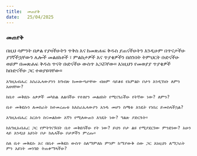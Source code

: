 ```yaml
---
title:  መጠየቅ
date:   25/04/2025
---
```


### መጠየቅ

በዚህ ሳምንት በቃል የያዛችሁትን ጥቅስ እና ከመጽሐፍ ቅዱስ ያጠናችሁትን እንዲሁም በጥናታችሁ ያገኛችኋቸውን ሌሎች መልዕክቶች ፣ ምልከታዎች እና ጥያቄዎችን በሰንበት ትምህርት ቡድናችሁ ወይም በመጽሐፍ ቅዱስ ጥናት ቡድናችሁ ውስጥ አጋሯቸው። እነዚህን የመወያያ ጥያቄዎች ከቡድናችሁ ጋር ተወያዩባቸው።

`እግዚአብሔር እስራኤላውያንን ከግብጽ ከመውጣታቸው ብዙም ሳይቆዩ የአምልኮ ቦታን እንዲገነቡ ለምን አዘዛቸው?`

`ከቤተ መቅደሱ ዕቃዎች መካከል ለልባችሁ የተለየን መልዕክት የሚናገራችሁ የትኛው ነው? ለምን?`

`ቤተ መቅደሱን ለመስራት ከተመረጡቱ ከእስራኤላውያን አንዱ መሆን ስሜቱ እንዴት የነበረ ይመስላችኋል?`

`እግዚአብሔር እርሱን ስናመልከው እኛን የሚለውጠን እንዴት ነው? ግልጽ ያድርጉት።`

`ከእግዚአብሔር ጋር የምትገናኙበት ቤተ መቅደሳችሁ የት ነው? ይህን ቦታ ልዩ የሚያደርገው ምንድነው? አሁን ላይ እንዲህ አይነት ቦታ ከሌላችሁ ቦታዎችን ምረጡ።`

`ስለ ቤተ መቅደሱ እና በቤተ መቅደስ ውስጥ ስለማምለክ ምንም ከማያውቅ ሰው ጋር እነዚህን ለማጋራት ምን አይነት መንገድ ትጠቀማላችሁ?`